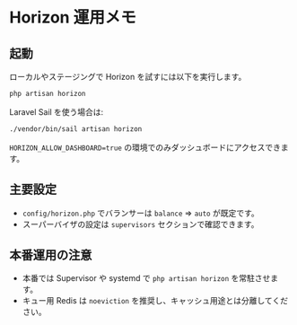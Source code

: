 # Horizon 運用メモ

## 起動

ローカルやステージングで Horizon を試すには以下を実行します。

```bash
php artisan horizon
```

Laravel Sail を使う場合は:

```bash
./vendor/bin/sail artisan horizon
```

`HORIZON_ALLOW_DASHBOARD=true` の環境でのみダッシュボードにアクセスできます。

## 主要設定

- `config/horizon.php` でバランサーは `balance` => `auto` が既定です。
- スーパーバイザの設定は `supervisors` セクションで確認できます。

## 本番運用の注意

- 本番では Supervisor や systemd で `php artisan horizon` を常駐させます。
- キュー用 Redis は `noeviction` を推奨し、キャッシュ用途とは分離してください。
